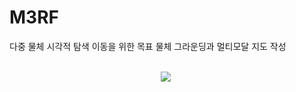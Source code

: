 # M3RF
다중 물체 시각적 탐색 이동을 위한 목표 물체 그라운딩과 멀티모달 지도 작성


<br>
<div align="center">
  <img src="https://github.com/checkjunghyeon/M3RF/blob/main/docs/mcfmo_model_architecture.png" />&nbsp
</div>

